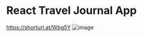 # React Travel Journal App
 https://shorturl.at/Wbg5Y
![image](https://github.com/user-attachments/assets/98d36127-0856-40b5-a4a5-3915b6178ad4)



